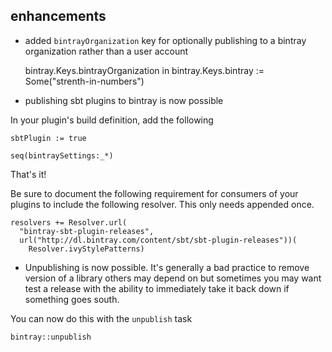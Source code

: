 ## enhancements

- added `bintrayOrganization` key for optionally publishing to a bintray organization rather than a user account

    bintray.Keys.bintrayOrganization in bintray.Keys.bintray := Some("strenth-in-numbers")
    
- publishing sbt plugins to bintray is now possible

In your plugin's build definition, add the following

    sbtPlugin := true
   
    seq(bintraySettings:_*)   

That's it!

Be sure to document the following requirement for consumers of your plugins to include the following resolver. This only needs appended once.

    resolvers += Resolver.url(
      "bintray-sbt-plugin-releases",
      url("http://dl.bintray.com/content/sbt/sbt-plugin-releases"))(
        Resolver.ivyStylePatterns)

- Unpublishing is now possible. It's generally a bad practice to remove version of a library others may depend on but sometimes you may want test a release with the ability to immediately take it back down if something goes south.

You can now do this with the `unpublish` task

    bintray::unpublish
